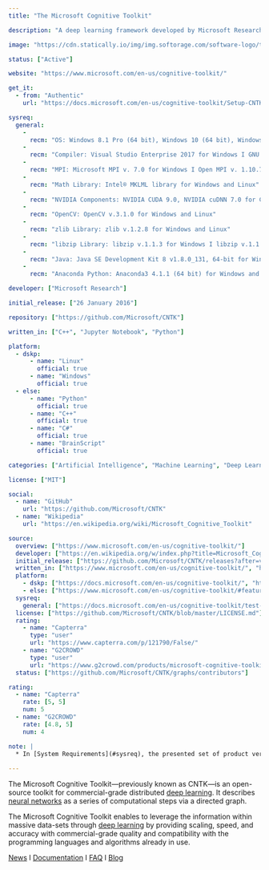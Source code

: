 ```yaml
---
title: "The Microsoft Cognitive Toolkit"

description: "A deep learning framework developed by Microsoft Research, previously known as CNTK"

image: "https://cdn.statically.io/img/img.softorage.com/software-logo/the-microsoft-cognitive-toolkit.png?h=64"

status: ["Active"]

website: "https://www.microsoft.com/en-us/cognitive-toolkit/"

get_it:
  - from: "Authentic"
    url: "https://docs.microsoft.com/en-us/cognitive-toolkit/Setup-CNTK-on-your-machine"

sysreq:
  general:
    -
      recm: "OS: Windows 8.1 Pro (64 bit), Windows 10 (64 bit), Windows Server 2012 R2 Standard and later I Ubuntu 16.04 LTS (64 bit)"
    -
      recm: "Compiler: Visual Studio Enterprise 2017 for Windows I GNU C++ 5.4.0 for Linux"
    -
      recm: "MPI: Microsoft MPI v. 7.0 for Windows I Open MPI v. 1.10.7 for Linux"
    -
      recm: "Math Library: Intel® MKLML library for Windows and Linux"
    -
      recm: "NVIDIA Components: NVIDIA CUDA 9.0, NVIDIA cuDNN 7.0 for CUDA 9.0, NVIDIA CUB 1.7.4 for Windows and Linux"
    -
      recm: "OpenCV: OpenCV v.3.1.0 for Windows and Linux"
    -
      recm: "zlib Library: zlib v.1.2.8 for Windows and Linux"
    -
      recm: "libzip Library: libzip v.1.1.3 for Windows I libzip v.1.1.2 for Linux"
    -
      recm: "Java: Java SE Development Kit 8 v1.8.0_131, 64-bit for Windows I OpenJDK 7, 64-bit for Linux"
    -
      recm: "Anaconda Python: Anaconda3 4.1.1 (64 bit) for Windows and Linux"

developer: ["Microsoft Research"]

initial_release: ["26 January 2016"]

repository: ["https://github.com/Microsoft/CNTK"]

written_in: ["C++", "Jupyter Notebook", "Python"]

platform:
  - dskp:
      - name: "Linux"
        official: true
      - name: "Windows"
        official: true
  - else:
      - name: "Python"
        official: true
      - name: "C++"
        official: true
      - name: "C#"
        official: true
      - name: "BrainScript"
        official: true

categories: ["Artificial Intelligence", "Machine Learning", "Deep Learning", "Framework"]

license: ["MIT"]

social:
  - name: "GitHub"
    url: "https://github.com/Microsoft/CNTK"
  - name: "Wikipedia"
    url: "https://en.wikipedia.org/wiki/Microsoft_Cognitive_Toolkit"

source:
  overview: ["https://www.microsoft.com/en-us/cognitive-toolkit/"]
  developer: ["https://en.wikipedia.org/w/index.php?title=Microsoft_Cognitive_Toolkit&oldid=868040263"]
  initial_release: ["https://github.com/Microsoft/CNTK/releases?after=v1.7.1"]
  written_in: ["https://www.microsoft.com/en-us/cognitive-toolkit/", "https://github.com/Microsoft/CNTK"]
  platform:
    - dskp: ["https://docs.microsoft.com/en-us/cognitive-toolkit/", "https://docs.microsoft.com/en-us/cognitive-toolkit/Setup-CNTK-on-your-machine"]
    - else: ["https://www.microsoft.com/en-us/cognitive-toolkit/#features"]
  sysreq:
    general: ["https://docs.microsoft.com/en-us/cognitive-toolkit/test-configurations"]
  license: ["https://github.com/Microsoft/CNTK/blob/master/LICENSE.md"]
  rating:
    - name: "Capterra"
      type: "user"
      url: "https://www.capterra.com/p/121790/False/"
    - name: "G2CROWD"
      type: "user"
      url: "https://www.g2crowd.com/products/microsoft-cognitive-toolkit-formerly-cntk/reviews"
  status: ["https://github.com/Microsoft/CNTK/graphs/contributors"]

rating:
  - name: "Capterra"
    rate: [5, 5]
    num: 5
  - name: "G2CROWD"
    rate: [4.8, 5]
    num: 4

note: |
  * In [System Requirements](#sysreq), the presented set of product versions is not restrictive, i.e. CNTK may work well in many other configurations.
  
---
```

  The Microsoft Cognitive Toolkit—previously known as CNTK—is an open-source toolkit for commercial-grade distributed [deep learning](/categories/deep-learning). It describes [neural networks](/categories/neural-networks) as a series of computational steps via a directed graph. 
  
  The Microsoft Cognitive Toolkit enables to leverage the information within massive data-sets through [deep learning](/categories/deep-learning) by providing scaling, speed, and accuracy with commercial-grade quality and compatibility with the programming languages and algorithms already in use.
  
  [News](https://docs.microsoft.com/en-us/cognitive-toolkit/news)  I  [Documentation](https://docs.microsoft.com/en-us/cognitive-toolkit/)  I  [FAQ](https://docs.microsoft.com/en-us/cognitive-toolkit/CNTK-FAQ)  I  [Blog](https://www.microsoft.com/en-us/cognitive-toolkit/blog/)

